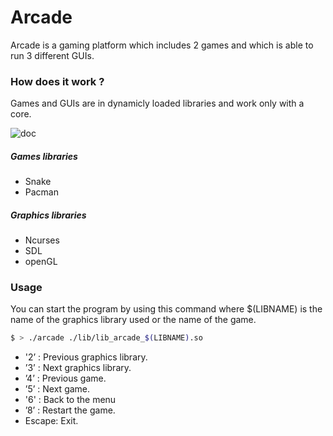 # Arcade

Arcade is a gaming platform which includes 2 games and which is able to run 3 different GUIs.

### How does it work ?
Games and GUIs are in dynamicly loaded libraries and work only with a core.

![doc](./img/readme.png)

##### Games libraries
  - Snake
  - Pacman

##### Graphics libraries
  - Ncurses
  - SDL
  - openGL

### Usage
You can start the program by using this command where $(LIBNAME) is the name of the graphics library used or the name of the game.

```sh
$ > ./arcade ./lib/lib_arcade_$(LIBNAME).so
```
  
  - '2’ : Previous graphics library.
  - ’3’ : Next graphics library.
  - ’4’ : Previous game.
  - ’5’ : Next game.
  - '6' : Back to the menu
  - ’8’ : Restart the game.
  - Escape: Exit.
  